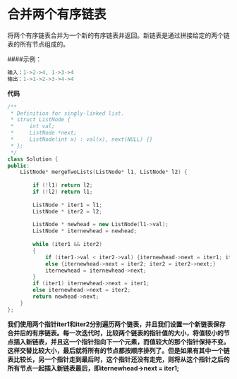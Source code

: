 # 合并两个有序链表
将两个有序链表合并为一个新的有序链表并返回。新链表是通过拼接给定的两个链表的所有节点组成的。 

####示例：
  ```cpp
输入：1->2->4, 1->3->4
输出：1->1->2->3->4->4
```

**代码**
```c++
/**
 * Definition for singly-linked list.
 * struct ListNode {
 *     int val;
 *     ListNode *next;
 *     ListNode(int x) : val(x), next(NULL) {}
 * };
 */
class Solution {
public:
    ListNode* mergeTwoLists(ListNode* l1, ListNode* l2) {
        
        if (!l1) return l2;
        if (!l2) return l1;
        
        ListNode * iter1 = l1;
        ListNode * iter2 = l2;
        
        ListNode * newhead = new ListNode(l1->val);
        ListNode * iternewhead = newhead;
        
        while (iter1 && iter2)
        {
            if (iter1->val < iter2->val) {iternewhead->next = iter1; iter1 = iter1->next;}
            else {iternewhead->next = iter2; iter2 = iter2->next;}
            iternewhead = iternewhead->next;
        }
        if (iter1) iternewhead->next = iter1;
        else iternewhead->next = iter2;
        return newhead->next;
    }
};
```
**我们使用两个指针iter1和iter2分别遍历两个链表，并且我们设置一个新链表保存合并后的有序链表。每一次迭代时，比较两个链表的指针值的大小，将值较小的节点插入新链表，并且这一个指针指向下一个元素，而值较大的那个指针保持不变。这样交替比较大小，最后就将所有的节点都按顺序排列了。但是如果有其中一个链表比较长，另一个指针走到最后时，这个指针还没有走完，则将从这个指针之后的所有节点一起插入新链表最后，即iternewhead->next = iter1;**


